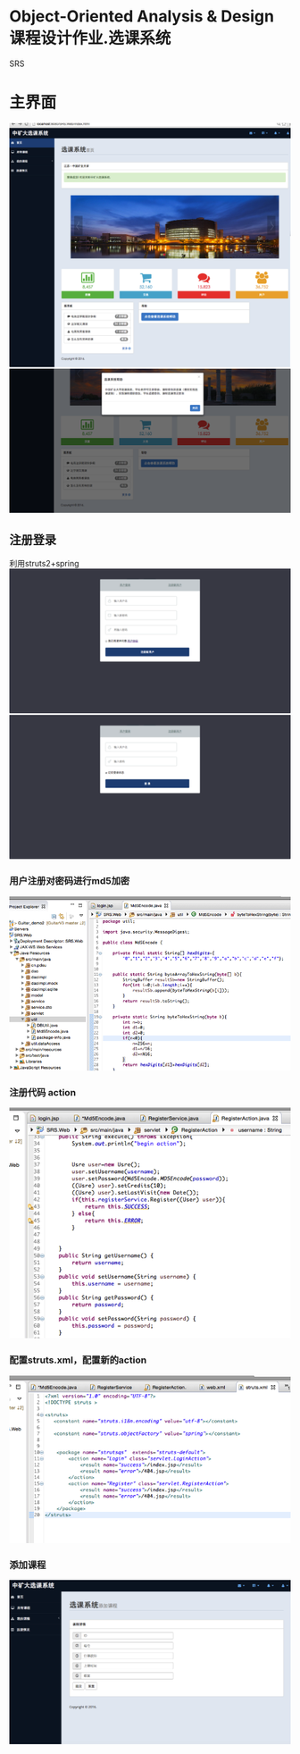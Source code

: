# Object-Oriented Analysis & Design 课程设计作业.选课系统
SRS<br> 

# 主界面
![index](https://github.com/queenl71/SRS.Web-/blob/master/1.jpg)
![index](https://github.com/queenl71/SRS.Web-/blob/master/12.png)

## 注册登录
利用struts2+spring<br> 
![index](https://github.com/queenl71/SRS.Web-/blob/master/2.png)
![index](https://github.com/queenl71/SRS.Web-/blob/master/3.png)

### 用户注册对密码进行md5加密
![index](https://github.com/queenl71/SRS.Web-/blob/master/5.png)
### 注册代码 action
![index](https://github.com/queenl71/SRS.Web-/blob/master/6.png)
### 配置struts.xml，配置新的action 
![index](https://github.com/queenl71/SRS.Web-/blob/master/4.png)

### 添加课程
![index](https://github.com/queenl71/SRS.Web-/blob/master/11.png)
